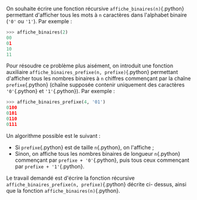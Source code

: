 On souhaite écrire une fonction récursive `affiche_binaires(n)`{.python} permettant
d'afficher tous les mots à `n` caractères dans l'alphabet binaire (`'0'` ou `'1'`). 
Par exemple :

```python
>>> affiche_binaires(2)
00
01
10
11
```

Pour résoudre ce problème plus aisément, on introduit une fonction auxiliaire
`affiche_binaires_prefixe(n, prefixe)`{.python} permettant d'afficher tous les nombres
binaires à `n` chiffres commençant par la chaîne `prefixe`{.python} (chaîne supposée
contenir uniquement des caractères `'0'`{.python} et `'1'`{.python}). Par exemple :

```python
>>> affiche_binaires_prefixe(4, '01')
0100
0101
0110
0111
```

Un algorithme possible est le suivant :

- Si `prefixe`{.python} est de taille `n`{.python}, on l'affiche ;
- Sinon, on affiche tous les nombres binaires de longueur `n`{.python} 
  commençant par `prefixe + '0'`{.python}, puis tous ceux commençant par 
  `prefixe + '1'`{.python}.

Le travail demandé est d'écrire la fonction récursive 
`affiche_binaires_prefixe(n, prefixe)`{.python} décrite ci- dessus, ainsi 
que la fonction `affiche_binaires(n)`{.python}.

